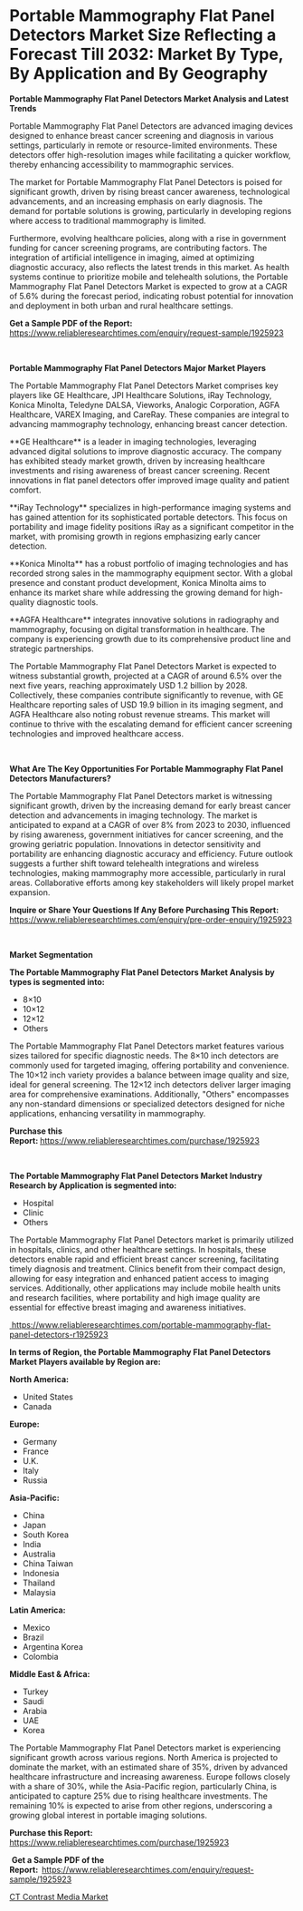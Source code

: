 <p><h1>Portable Mammography Flat Panel Detectors Market Size Reflecting a Forecast Till 2032: Market By Type, By Application and By Geography</h1></p><p><strong>Portable Mammography Flat Panel Detectors Market Analysis and Latest Trends</strong></p>
<p><p>Portable Mammography Flat Panel Detectors are advanced imaging devices designed to enhance breast cancer screening and diagnosis in various settings, particularly in remote or resource-limited environments. These detectors offer high-resolution images while facilitating a quicker workflow, thereby enhancing accessibility to mammographic services.</p><p>The market for Portable Mammography Flat Panel Detectors is poised for significant growth, driven by rising breast cancer awareness, technological advancements, and an increasing emphasis on early diagnosis. The demand for portable solutions is growing, particularly in developing regions where access to traditional mammography is limited. </p><p>Furthermore, evolving healthcare policies, along with a rise in government funding for cancer screening programs, are contributing factors. The integration of artificial intelligence in imaging, aimed at optimizing diagnostic accuracy, also reflects the latest trends in this market. As health systems continue to prioritize mobile and telehealth solutions, the Portable Mammography Flat Panel Detectors Market is expected to grow at a CAGR of 5.6% during the forecast period, indicating robust potential for innovation and deployment in both urban and rural healthcare settings.</p></p>
<p><strong>Get a Sample PDF of the Report:&nbsp;</strong> <a href="https://www.reliableresearchtimes.com/enquiry/request-sample/1925923?utm_campaign=2633&utm_medium=2&utm_source=Github&utm_content=ia&utm_term=28032025&utm_id=portable-mammography-flat-panel-detectors">https://www.reliableresearchtimes.com/enquiry/request-sample/1925923</a></p>
<p>&nbsp;</p>
<p><strong>Portable Mammography Flat Panel Detectors Major Market Players</strong></p>
<p><p>The Portable Mammography Flat Panel Detectors Market comprises key players like GE Healthcare, JPI Healthcare Solutions, iRay Technology, Konica Minolta, Teledyne DALSA, Vieworks, Analogic Corporation, AGFA Healthcare, VAREX Imaging, and CareRay. These companies are integral to advancing mammography technology, enhancing breast cancer detection.</p><p>**GE Healthcare** is a leader in imaging technologies, leveraging advanced digital solutions to improve diagnostic accuracy. The company has exhibited steady market growth, driven by increasing healthcare investments and rising awareness of breast cancer screening. Recent innovations in flat panel detectors offer improved image quality and patient comfort.</p><p>**iRay Technology** specializes in high-performance imaging systems and has gained attention for its sophisticated portable detectors. This focus on portability and image fidelity positions iRay as a significant competitor in the market, with promising growth in regions emphasizing early cancer detection.</p><p>**Konica Minolta** has a robust portfolio of imaging technologies and has recorded strong sales in the mammography equipment sector. With a global presence and constant product development, Konica Minolta aims to enhance its market share while addressing the growing demand for high-quality diagnostic tools.</p><p>**AGFA Healthcare** integrates innovative solutions in radiography and mammography, focusing on digital transformation in healthcare. The company is experiencing growth due to its comprehensive product line and strategic partnerships.</p><p>The Portable Mammography Flat Panel Detectors Market is expected to witness substantial growth, projected at a CAGR of around 6.5% over the next five years, reaching approximately USD 1.2 billion by 2028. Collectively, these companies contribute significantly to revenue, with GE Healthcare reporting sales of USD 19.9 billion in its imaging segment, and AGFA Healthcare also noting robust revenue streams. This market will continue to thrive with the escalating demand for efficient cancer screening technologies and improved healthcare access.</p></p>
<p>&nbsp;</p>
<p><strong>What Are The Key Opportunities For Portable Mammography Flat Panel Detectors Manufacturers?</strong></p>
<p><p>The Portable Mammography Flat Panel Detectors market is witnessing significant growth, driven by the increasing demand for early breast cancer detection and advancements in imaging technology. The market is anticipated to expand at a CAGR of over 8% from 2023 to 2030, influenced by rising awareness, government initiatives for cancer screening, and the growing geriatric population. Innovations in detector sensitivity and portability are enhancing diagnostic accuracy and efficiency. Future outlook suggests a further shift toward telehealth integrations and wireless technologies, making mammography more accessible, particularly in rural areas. Collaborative efforts among key stakeholders will likely propel market expansion.</p></p>
<p><strong>Inquire or Share Your Questions If Any Before Purchasing This Report:</strong> <a href="https://www.reliableresearchtimes.com/enquiry/pre-order-enquiry/1925923?utm_campaign=2633&utm_medium=2&utm_source=Github&utm_content=ia&utm_term=28032025&utm_id=portable-mammography-flat-panel-detectors">https://www.reliableresearchtimes.com/enquiry/pre-order-enquiry/1925923</a></p>
<p>&nbsp;</p>
<p><strong>Market Segmentation</strong></p>
<p><strong>The Portable Mammography Flat Panel Detectors Market Analysis by types is segmented into:</strong></p>
<p><ul><li>8×10</li><li>10×12</li><li>12×12</li><li>Others</li></ul></p>
<p><p>The Portable Mammography Flat Panel Detectors market features various sizes tailored for specific diagnostic needs. The 8×10 inch detectors are commonly used for targeted imaging, offering portability and convenience. The 10×12 inch variety provides a balance between image quality and size, ideal for general screening. The 12×12 inch detectors deliver larger imaging area for comprehensive examinations. Additionally, "Others" encompasses any non-standard dimensions or specialized detectors designed for niche applications, enhancing versatility in mammography.</p></p>
<p><strong>Purchase this Report:&nbsp;</strong><a href="https://www.reliableresearchtimes.com/purchase/1925923?utm_campaign=2633&utm_medium=2&utm_source=Github&utm_content=ia&utm_term=28032025&utm_id=portable-mammography-flat-panel-detectors">https://www.reliableresearchtimes.com/purchase/1925923</a></p>
<p>&nbsp;</p>
<p><strong>The Portable Mammography Flat Panel Detectors Market Industry Research by Application is segmented into:</strong></p>
<p><ul><li>Hospital</li><li>Clinic</li><li>Others</li></ul></p>
<p><p>The Portable Mammography Flat Panel Detectors market is primarily utilized in hospitals, clinics, and other healthcare settings. In hospitals, these detectors enable rapid and efficient breast cancer screening, facilitating timely diagnosis and treatment. Clinics benefit from their compact design, allowing for easy integration and enhanced patient access to imaging services. Additionally, other applications may include mobile health units and research facilities, where portability and high image quality are essential for effective breast imaging and awareness initiatives.</p></p>
<p><a href="https://www.reliableresearchtimes.com/portable-mammography-flat-panel-detectors-r1925923?utm_campaign=2633&utm_medium=2&utm_source=Github&utm_content=ia&utm_term=28032025&utm_id=portable-mammography-flat-panel-detectors">&nbsp;https://www.reliableresearchtimes.com/portable-mammography-flat-panel-detectors-r1925923</a></p>
<p><strong>In terms of Region, the Portable Mammography Flat Panel Detectors Market Players available by Region are:</strong></p>
<p>
    <p> <strong> North America: </strong>
        <ul>
            <li>United States</li>
            <li>Canada</li>
        </ul>
        </p> 
    <p> <strong> Europe: </strong>
        <ul>
            <li>Germany</li>
            <li>France</li>
            <li>U.K.</li>
            <li>Italy</li>
            <li>Russia</li>
        </ul>
        </p> 
    <p> <strong> Asia-Pacific: </strong>
        <ul>
            <li>China</li>
            <li>Japan</li>
            <li>South Korea</li>
            <li>India</li>
            <li>Australia</li>
            <li>China Taiwan</li>
            <li>Indonesia</li>
            <li>Thailand</li>
            <li>Malaysia</li>
        </ul>
        </p> 
    <p> <strong> Latin America: </strong>
        <ul>
            <li>Mexico</li>
            <li>Brazil</li>
            <li>Argentina Korea</li>
            <li>Colombia</li>
        </ul>
        </p> 
    <p> <strong> Middle East & Africa: </strong>
        <ul>
            <li>Turkey</li>
            <li>Saudi</li>
            <li>Arabia</li>
            <li>UAE</li>
            <li>Korea</li>
        </ul>
    </p>
    </p>
<p><p>The Portable Mammography Flat Panel Detectors market is experiencing significant growth across various regions. North America is projected to dominate the market, with an estimated share of 35%, driven by advanced healthcare infrastructure and increasing awareness. Europe follows closely with a share of 30%, while the Asia-Pacific region, particularly China, is anticipated to capture 25% due to rising healthcare investments. The remaining 10% is expected to arise from other regions, underscoring a growing global interest in portable imaging solutions.</p></p>
<p><strong>Purchase this Report: </strong><a href="https://www.reliableresearchtimes.com/purchase/1925923?utm_campaign=2633&utm_medium=2&utm_source=Github&utm_content=ia&utm_term=28032025&utm_id=portable-mammography-flat-panel-detectors">https://www.reliableresearchtimes.com/purchase/1925923</a></p>
<p>&nbsp;<strong>Get a Sample PDF of the Report:&nbsp;&nbsp;</strong><a href="https://www.reliableresearchtimes.com/enquiry/request-sample/1925923?utm_campaign=2633&utm_medium=2&utm_source=Github&utm_content=ia&utm_term=28032025&utm_id=portable-mammography-flat-panel-detectors">https://www.reliableresearchtimes.com/enquiry/request-sample/1925923</a></p>
<p><strong></strong></p>
<p><p><a href="https://github.com/OlenFleming68/Market-Research-Report-List-1/blob/main/ct-contrast-media-market.md?utm_campaign=2633&utm_medium=2&utm_source=Github&utm_content=ia&utm_term=28032025&utm_id=portable-mammography-flat-panel-detectors">CT Contrast Media Market</a></p></p>